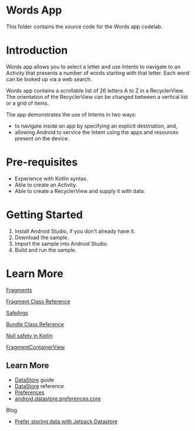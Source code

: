 # Words App

This folder contains the source code for the Words app codelab.


# Introduction
Words app allows you to select a letter and use Intents to navigate to an Activity that
presents a number of words starting with that letter. Each word can be looked up via a web search.

Words app contains a scrollable list of 26 letters A to Z in a RecyclerView. The orientation
of the RecyclerView can be changed between a vertical list or a grid of items.

The app demonstrates the use of Intents in two ways:
* to navigate inside an app by specifying an explicit destination, and,
* allowing Android to service the Intent using the apps and resources present on the device.

# Pre-requisites
* Experience with Kotlin syntax.
* Able to create an Activity.
* Able to create a RecyclerView and supply it with data.

# Getting Started
1. Install Android Studio, if you don't already have it.
2. Download the sample.
3. Import the sample into Android Studio.
4. Build and run the sample.

# Learn More

[Fragments](https://developer.android.com/guide/fragments)

[Fragment Class Reference](https://developer.android.com/reference/android/app/Fragment)

[SafeArgs](https://developer.android.com/guide/navigation/navigation-pass-data)

[Bundle Class Reference](https://developer.android.com/reference/android/os/Bundle)

[Null safety in Kotlin](https://kotlinlang.org/docs/reference/null-safety.html)

[FragmentContainerView](https://developer.android.com/reference/androidx/fragment/app/FragmentContainerView)

Learn More
----------
- [DataStore](https://developer.android.com/topic/libraries/architecture/datastore) guide
- [DataStore](https://developer.android.com/reference/kotlin/androidx/datastore/core/DataStore) reference
- [Preferences](https://developer.android.com/reference/kotlin/androidx/datastore/preferences/core/Preferences)
- [android.datastore.preferences.core](https://developer.android.com/reference/kotlin/androidx/datastore/preferences/core/package-summary#top-level-functions)

Blog
- [Prefer storing data with Jetpack Datastore](https://android-developers.googleblog.com/2020/09/prefer-storing-data-with-jetpack.html)
